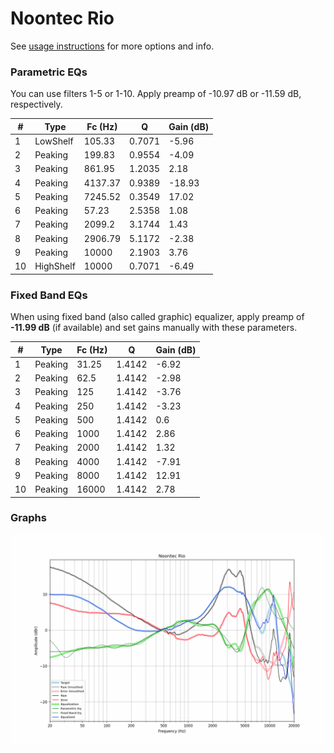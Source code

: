 # Noontec Rio
See [usage instructions](https://github.com/jaakkopasanen/AutoEq#usage) for more options and info.

### Parametric EQs
You can use filters 1-5 or 1-10. Apply preamp of -10.97 dB or -11.59 dB, respectively.

|   # | Type      |   Fc (Hz) |      Q |   Gain (dB) |
|-----|-----------|-----------|--------|-------------|
|   1 | LowShelf  |    105.33 | 0.7071 |       -5.96 |
|   2 | Peaking   |    199.83 | 0.9554 |       -4.09 |
|   3 | Peaking   |    861.95 | 1.2035 |        2.18 |
|   4 | Peaking   |   4137.37 | 0.9389 |      -18.93 |
|   5 | Peaking   |   7245.52 | 0.3549 |       17.02 |
|   6 | Peaking   |     57.23 | 2.5358 |        1.08 |
|   7 | Peaking   |   2099.2  | 3.1744 |        1.43 |
|   8 | Peaking   |   2906.79 | 5.1172 |       -2.38 |
|   9 | Peaking   |  10000    | 2.1903 |        3.76 |
|  10 | HighShelf |  10000    | 0.7071 |       -6.49 |

### Fixed Band EQs
When using fixed band (also called graphic) equalizer, apply preamp of **-11.99 dB** (if available) and set gains manually with these parameters.

|   # | Type    |   Fc (Hz) |      Q |   Gain (dB) |
|-----|---------|-----------|--------|-------------|
|   1 | Peaking |     31.25 | 1.4142 |       -6.92 |
|   2 | Peaking |     62.5  | 1.4142 |       -2.98 |
|   3 | Peaking |    125    | 1.4142 |       -3.76 |
|   4 | Peaking |    250    | 1.4142 |       -3.23 |
|   5 | Peaking |    500    | 1.4142 |        0.6  |
|   6 | Peaking |   1000    | 1.4142 |        2.86 |
|   7 | Peaking |   2000    | 1.4142 |        1.32 |
|   8 | Peaking |   4000    | 1.4142 |       -7.91 |
|   9 | Peaking |   8000    | 1.4142 |       12.91 |
|  10 | Peaking |  16000    | 1.4142 |        2.78 |

### Graphs
![](./Noontec%20Rio.png)
